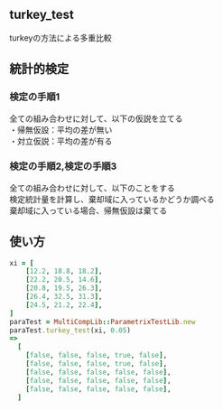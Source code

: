 turkey_test
-----------
turkeyの方法による多重比較  

## 統計的検定
### 検定の手順1

全ての組み合わせに対して、以下の仮説を立てる  
・帰無仮設：平均の差が無い  
・対立仮説：平均の差が有る

### 検定の手順2,検定の手順3

全ての組み合わせに対して、以下のことをする  
検定統計量を計算し、棄却域に入っているかどうか調べる  
棄却域に入っている場合、帰無仮設は棄てる

## 使い方

```ruby
xi = [
    [12.2, 18.8, 18.2],
    [22.2, 20.5, 14.6],
    [20.8, 19.5, 26.3],
    [26.4, 32.5, 31.3],
    [24.5, 21.2, 22.4],
]
paraTest = MultiCompLib::ParametrixTestLib.new
paraTest.turkey_test(xi, 0.05)
=>
  [
    [false, false, false, true, false],
    [false, false, false, true, false],
    [false, false, false, false, false],
    [false, false, false, false, false],
    [false, false, false, false, false],
  ]
```








